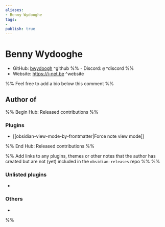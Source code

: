 ```yaml
---
aliases:
- Benny Wydooghe
tags: 
- 
publish: true
---
```


# Benny Wydooghe

- GitHub: [bwydoogh](https://github.com/bwydoogh/) ^github
%% - Discord: `@` ^discord %%
- Website: <https://i-net.be> ^website
<!-- - [[Publish sites|Publish site]]: ^publish -->

%% Feel free to add a bio below this comment %%


## Author of

%% Begin Hub: Released contributions %%
### Plugins
- [[obsidian-view-mode-by-frontmatter|Force note view mode]]

%% End Hub: Released contributions %%

%% Add links to any plugins, themes or other notes that the author has created but are not (yet) included in the `obsidian-releases` repo %%
%%
### Unlisted plugins

- 

### Others

- 
%%

<!--
## Sponsor this author

- [[GitHub sponsors]]: [Sponsor @bwydoogh on GitHub Sponsors](https://github.com/sponsors/bwydoogh) ^github-sponsor
- [[Buy me a coffee]]: ^buy-me-a-coffee
- [[PayPal]]: ^paypal
- [[Patreon]]: ^patreon

-->

<!--
## Follow this author

- [[YouTube Channels|On YouTube]]: ^youtube
- Twitter: ^twitter
- ...
-->
